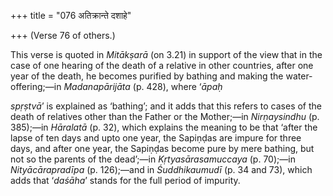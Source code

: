 +++
title = "076 अतिक्रान्ते दशाहे"

+++
(Verse 76 of others.)

This verse is quoted in *Mitākṣarā* (on 3.21) in support of the view
that in the case of one hearing of the death of a relative in other
countries, after one year of the death, he becomes purified by bathing
and making the water-offering;—in *Madanapārijāta* (p. 428), where
‘*āpaḥ*

*spṛṣtvā*’ is explained as ‘bathing’; and it adds that this refers to
cases of the death of relatives other than the Father or the Mother;—in
*Nirṇaysindhu* (p. 385);—in *Hāralatā* (p. 32), which explains the
meaning to be that ‘after the lapse of ten days and upto one year, the
Sapiṇḍas are impure for three days, and after one year, the Sapiṇḍas
become pure by mere bathing, but not so the parents of the dead’;—in
*Kṛtyasārasamuccaya* (p. 70);—in *Nityācārapradīpa* (p. 126);—and in
*Śuddhikaumudī* (p. 34 and 73), which adds that ‘*daśāha*’ stands for
the full period of impurity.
